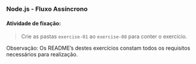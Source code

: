 ### Node.js - Fluxo Assíncrono

####  Atividade de fixação:
> Crie as pastas `exercise-01` ao `exercise-08` para conter o exercício.

Observação: Os README’s destes exercícios constam todos os requisitos necessários para realização.
